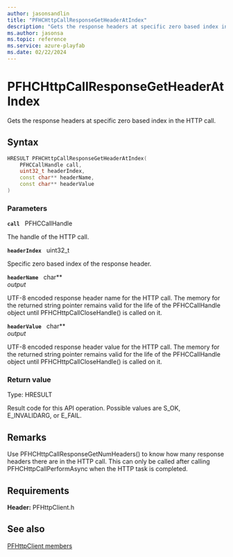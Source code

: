 ```yaml
---
author: jasonsandlin
title: "PFHCHttpCallResponseGetHeaderAtIndex"
description: "Gets the response headers at specific zero based index in the HTTP call."
ms.author: jasonsa
ms.topic: reference
ms.service: azure-playfab
ms.date: 02/22/2024
---
```


# PFHCHttpCallResponseGetHeaderAtIndex  

Gets the response headers at specific zero based index in the HTTP call.  

## Syntax  
  
```cpp
HRESULT PFHCHttpCallResponseGetHeaderAtIndex(  
    PFHCCallHandle call,  
    uint32_t headerIndex,  
    const char** headerName,  
    const char** headerValue  
)  
```  
  
### Parameters  
  
**`call`** &nbsp; PFHCCallHandle  
  
The handle of the HTTP call.  
  
**`headerIndex`** &nbsp; uint32_t  
  
Specific zero based index of the response header.  
  
**`headerName`** &nbsp; char**  
*output*  
  
UTF-8 encoded response header name for the HTTP call. The memory for the returned string pointer remains valid for the life of the PFHCCallHandle object until PFHCHttpCallCloseHandle() is called on it.  
  
**`headerValue`** &nbsp; char**  
*output*  
  
UTF-8 encoded response header value for the HTTP call. The memory for the returned string pointer remains valid for the life of the PFHCCallHandle object until PFHCHttpCallCloseHandle() is called on it.  
  
  
### Return value
Type: HRESULT
  
Result code for this API operation. Possible values are S_OK, E_INVALIDARG, or E_FAIL.
  
## Remarks  
  
Use PFHCHttpCallResponseGetNumHeaders() to know how many response headers there are in the HTTP call. This can only be called after calling PFHCHttpCallPerformAsync when the HTTP task is completed.
  
## Requirements  
  
**Header:** PFHttpClient.h
  
## See also  
[PFHttpClient members](../pfhttpclient_members.md)  

  
  
